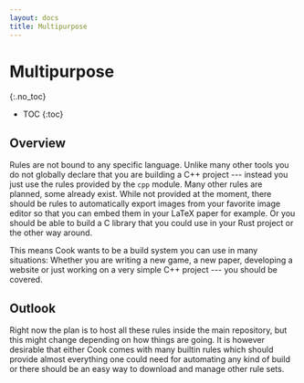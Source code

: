 ```yaml
---
layout: docs
title: Multipurpose
---
```


# Multipurpose
{:.no_toc}

* TOC
{:toc}


## Overview

Rules are not bound to any specific language. Unlike many other tools
you do not globally declare that you are building a C++ project --- instead you 
just use the rules provided by the `cpp` module. Many other rules are planned, 
some already exist. While not provided at the moment, there should be rules to 
automatically export images from your favorite image editor so that you can
embed them in your LaTeX paper for example. Or you should be able to build a C 
library that you could use in your Rust project or the other way around.

This means Cook wants to be a build system you can use in many situations: 
Whether you are writing a new game, a new paper, developing a website or just
working on a very simple C++ project --- you should be covered.


## Outlook

Right now the plan is to host all these rules inside the main repository, but
this might change depending on how things are going. It is however desirable
that either Cook comes with many builtin rules which should provide almost
everything one could need for automating any kind of build or there should be
an easy way to download and manage other rule sets.

